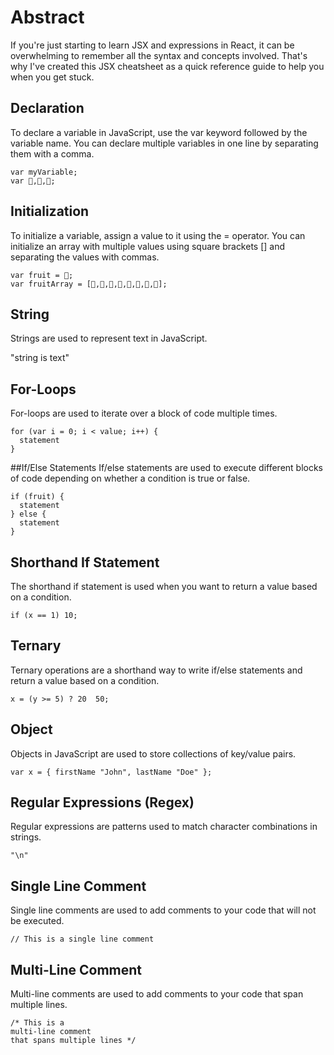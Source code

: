 # Abstract
If you're just starting to learn JSX and expressions in React, it can be overwhelming to remember all the syntax and concepts involved. That's why I've created this JSX cheatsheet as a quick reference guide to help you when you get stuck.

## Declaration
To declare a variable in JavaScript, use the var keyword followed by the variable name.
You can declare multiple variables in one line by separating them with a comma.
```
var myVariable;
var 🍎,🍐,🍊;
```

## Initialization

To initialize a variable, assign a value to it using the = operator.
You can initialize an array with multiple values using square brackets [] and separating the values with commas.

```
var fruit = 🍎;
var fruitArray = [🍏,🍎,🍐,🍊,🍋,🍌,🍉,🍇];
```

## String
Strings are used to represent text in JavaScript.

"string is text"
## For-Loops
For-loops are used to iterate over a block of code multiple times.

```
for (var i = 0; i < value; i++) {
  statement
}
```

##If/Else Statements
If/else statements are used to execute different blocks of code depending on whether a condition is true or false.

```
if (fruit) {
  statement
} else {
  statement
}
```

## Shorthand If Statement
The shorthand if statement is used when you want to return a value based on a condition.

```
if (x == 1) 10;
```

## Ternary
Ternary operations are a shorthand way to write if/else statements and return a value based on a condition.

```
x = (y >= 5) ? 20  50;
```

## Object
Objects in JavaScript are used to store collections of key/value pairs.

```
var x = { firstName "John", lastName "Doe" };
```

## Regular Expressions (Regex)
Regular expressions are patterns used to match character combinations in strings.
```
"\n"
```

## Single Line Comment
Single line comments are used to add comments to your code that will not be executed.
```
// This is a single line comment
```

## Multi-Line Comment
Multi-line comments are used to add comments to your code that span multiple lines.
```
/* This is a 
multi-line comment 
that spans multiple lines */
```
